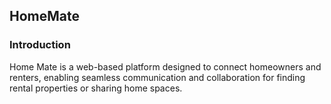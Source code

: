 ## **HomeMate**
### **Introduction**
Home Mate is a web-based platform designed to connect homeowners and renters, enabling seamless communication and collaboration for finding rental properties or sharing home spaces.


